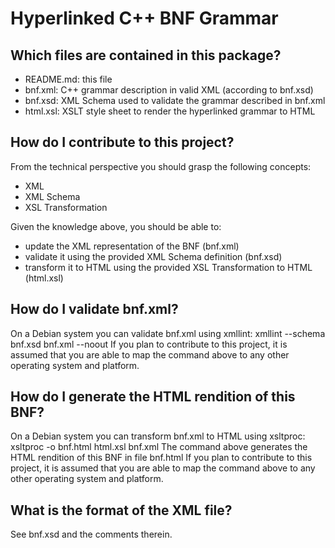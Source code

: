 # Hyperlinked C++ BNF Grammar


## Which files are contained in this package?
* README.md: this file
* bnf.xml: C++ grammar description in valid XML (according to bnf.xsd)
* bnf.xsd: XML Schema used to validate the grammar described in bnf.xml
* html.xsl: XSLT style sheet to render the hyperlinked grammar to HTML


## How do I contribute to this project?
From the technical perspective you should grasp the following concepts:
* XML
* XML Schema
* XSL Transformation

Given the knowledge above, you should be able to:
* update the XML representation of the BNF (bnf.xml)
* validate it using the provided XML Schema definition (bnf.xsd)
* transform it to HTML using the provided XSL Transformation to HTML (html.xsl)


## How do I validate bnf.xml?
On a Debian system you can validate bnf.xml using xmllint:
	xmllint --schema bnf.xsd bnf.xml --noout
If you plan to contribute to this project, it is assumed that you are able to
map the command above to any other operating system and platform.


## How do I generate the HTML rendition of this BNF?
On a Debian system you can transform bnf.xml to HTML using xsltproc:
	xsltproc -o bnf.html html.xsl bnf.xml
The command above generates the HTML rendition of this BNF in file bnf.html
If you plan to contribute to this project, it is assumed that you are able to
map the command above to any other operating system and platform.


## What is the format of the XML file?
See bnf.xsd and the comments therein.
